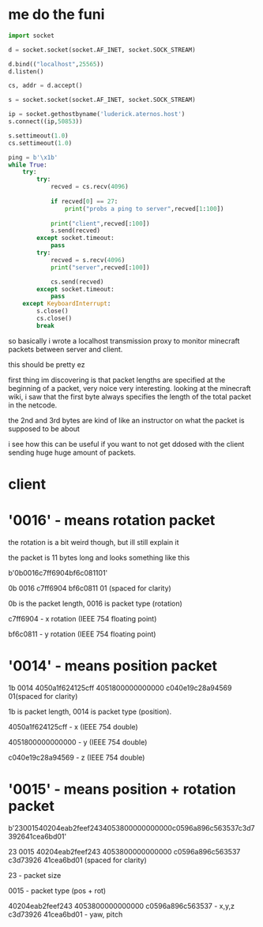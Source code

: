 # me do the funi 

```py
import socket

d = socket.socket(socket.AF_INET, socket.SOCK_STREAM)

d.bind(("localhost",25565))
d.listen()

cs, addr = d.accept()

s = socket.socket(socket.AF_INET, socket.SOCK_STREAM)

ip = socket.gethostbyname('luderick.aternos.host')
s.connect((ip,50853))

s.settimeout(1.0)
cs.settimeout(1.0)

ping = b'\x1b'
while True:
    try:
        try:
            recved = cs.recv(4096)
            
            if recved[0] == 27:
                print("probs a ping to server",recved[1:100])
                
            print("client",recved[:100])
            s.send(recved)
        except socket.timeout:
            pass
        try:
            recved = s.recv(4096)
            print("server",recved[:100])

            cs.send(recved)
        except socket.timeout:
            pass
    except KeyboardInterrupt:
        s.close()
        cs.close()
        break
```
so basically i wrote a localhost transmission proxy to monitor minecraft packets between server and client.


this should be pretty ez 


first thing im discovering is that packet lengths are specified at the beginning of a packet, very noice very interesting. looking at the minecraft wiki, i saw that the first byte always specifies the length of the total packet in the netcode.

the 2nd and 3rd bytes are kind of like an instructor on what the packet is supposed to be about

i see how this can be useful if you want to not get ddosed with the client sending huge huge amount of packets.

# client 
# '0016' - means rotation packet

the rotation is a bit weird though, but ill still explain it

the packet is 11 bytes long and looks something like this

b'0b0016c7ff6904bf6c081101' 

0b 0016 c7ff6904 bf6c0811 01 (spaced for clarity)

0b is the packet length, 0016 is packet type (rotation)

c7ff6904 - x rotation (IEEE 754 floating point)

bf6c0811 - y rotation (IEEE 754 floating point)

# '0014' - means position packet

1b 0014 4050a1f624125cff 4051800000000000 c040e19c28a94569 01(spaced for clarity)

1b is packet length, 0014 is packet type (position).

4050a1f624125cff - x (IEEE 754 double)

4051800000000000 - y (IEEE 754 double)

c040e19c28a94569 - z (IEEE 754 double)

# '0015' - means position + rotation packet

b'23001540204eab2feef2434053800000000000c0596a896c563537c3d7392641cea6bd01'

23 0015 40204eab2feef243 4053800000000000 c0596a896c563537 c3d73926 41cea6bd01 (spaced for clarity)

23 - packet size

0015 - packet type (pos + rot)


40204eab2feef243 4053800000000000 c0596a896c563537 - x,y,z
c3d73926 41cea6bd01 - yaw, pitch





